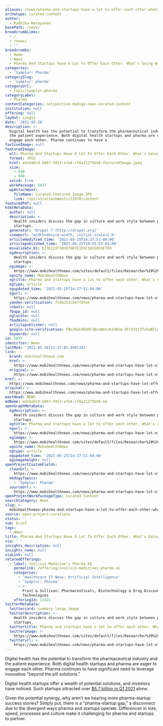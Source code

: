 ```yaml
---
aliases: /news/pharma-and-startups-have-a-lot-to-offer-each-other-whats-going-wrong
archetype: curated-content
author:
  - Radhika Narayanan
basePath: /news/
breadcrumbLinks:
  - /
  - /news/
  - ''
breadcrumbs:
  - Home
  - News
  - Pharma And Startups Have A Lot To Offer Each Other. What's Going Wrong?
categories:
  - 'Symplur: Pharma'
categorySlug:
  - 'symplur: pharma'
categoryUrl:
  - topic/symplur-pharma
categoryLabel:
  - Pharma
contentCategories: netspective-medigy-news-curated-content
institution: null
offering: null
layOut: single
date: '2021-05-26'
description: >-
  Digital health has the potential to transform the pharmaceutical industry and
  the patient experience. Both digital health startups and pharma are eager to
  engage each other. Pharma continues to have s
favIconImage: null
featuredImage:
  alt: Pharma And Startups Have A Lot To Offer Each Other. What's Going Wrong?
  format: JPEG
  href: edcba0c0-5867-5913-a7a4-cf8a21275b48-featuredImage.jpeg
  size:
    - 540
    - 960
  valid: true
  workPackage: 5837
  wpAttachment:
    fileName: Curated_Featured_Image.JPG
    link: /api/v3/attachments/12970/content
featuredPdf: null
htmlMetaData:
  author: null
  description: >-
    Health insiders discuss the gap in culture and work style between pharma and
    startups.
  generator: 'Drupal 7 (http://drupal.org)'
  viewport: 'width=device-width, initial-scale=1.0'
  articlemodified_time: '2021-05-25T14:37:51-04:00'
  articlepublished_time: '2021-05-25T10:55:55-04:00'
  msvalidate.01: E23E222F362070D7E155C1DCE851E7E9
  ogdescription: >-
    Health insiders discuss the gap in culture and work style between pharma and
    startups.
  ogimage: >-
    https://www.mobihealthnews.com/sites/default/files/Researcher%20%28Longhua%20Liao%29.JPG
  ogsite_name: MobiHealthNews
  ogtitle: Pharma and startups have a lot to offer each other. What's going wrong?
  ogtype: article
  ogupdated_time: '2021-05-25T14:37:51-04:00'
  ogurl: >-
    https://www.mobihealthnews.com/news/pharma-and-startups-have-lot-offer-each-other-whats-going-wrong
  yandex-verification: f18b253cb47f85eb
  robots: null
  fbapp_id: null
  oglocale: null
  fbadmins: null
  articlepublisher: null
  google-site-verification: F0c38at4EUXC1BvxWmtxK1X8nm-XFctV2t3TvhaB7L8
  keywords: null
id: 5837
identifier: News
lastMod: '2021-05-26T12:27:01.940134Z'
link:
  brand: mobihealthnews.com
  href: >-
    https://www.mobihealthnews.com/news/pharma-and-startups-have-lot-offer-each-other-whats-going-wrong
  original: >-
    https://www.mobihealthnews.com/news/pharma-and-startups-have-lot-offer-each-other-whats-going-wrong
href: >-
  https://www.mobihealthnews.com/news/pharma-and-startups-have-lot-offer-each-other-whats-going-wrong
original: >-
  https://www.mobihealthnews.com/news/pharma-and-startups-have-lot-offer-each-other-whats-going-wrong
mastHead: NEWS
mdName: edcba0c0-5867-5913-a7a4-cf8a21275b48.md
openGraphMetaData:
  ogdescription: >-
    Health insiders discuss the gap in culture and work style between pharma and
    startups.
  ogtitle: Pharma and startups have a lot to offer each other. What's going wrong?
  ogurl: >-
    https://www.mobihealthnews.com/news/pharma-and-startups-have-lot-offer-each-other-whats-going-wrong
  ogimage: >-
    https://www.mobihealthnews.com/sites/default/files/Researcher%20%28Longhua%20Liao%29.JPG
  ogsite_name: MobiHealthNews
  ogtype: article
  ogupdated_time: '2021-05-25T14:37:51-04:00'
  ogimageheight: null
openProjectCustomFields:
  cleanUrl: >-
    https://www.mobihealthnews.com/news/pharma-and-startups-have-lot-offer-each-other-whats-going-wrong
  medigyTopics:
    - 'Symplur: Pharma'
  sourceUrl: >-
    https://www.mobihealthnews.com/news/pharma-and-startups-have-lot-offer-each-other-whats-going-wrong
openProjectWorkPackageType: Curated Content
searchCategory: News
slug: >-
  mobihealthnews-pharma-and-startups-have-a-lot-to-offer-each-other-whats-going-wrong
source: open-project-curations
status: ''
sub: brief
tags:
  - News
title: Pharma And Startups Have A Lot To Offer Each Other. What's Going Wrong?
via: ' '
insights_description: null
insights_name: null
viaLink: null
relatedOfferings:
  - label: Insilico Medicine's Pharma.AI
    permalink: /offering/insilico-medicines-pharma-ai
    categories:
      - 'Healthcare IT News: Artificial Intelligence'
      - 'Symplur: Pharma'
      - >-
        Frost & Sullivan: Pharmaceuticals, Biotechnology & Drug Discovery
        Technologies
    offeringId: 13431
twitterMetaData:
  twittercard: summary_large_image
  twitterdescription: >-
    Health insiders discuss the gap in culture and work style between pharma and
    startups.
  twittertitle: Pharma and startups have a lot to offer each other. What's going wrong?
  twitterimage: >-
    https://www.mobihealthnews.com/sites/default/files/Researcher%20%28Longhua%20Liao%29.JPG
  twitterurl: >-
    https://www.mobihealthnews.com/news/pharma-and-startups-have-lot-offer-each-other-whats-going-wrong
---
```

<p>Digital health has the potential to transform the pharmaceutical industry and the patient experience. Both digital health startups and pharma are eager to engage each other. Pharma continues to have significant need to leverage innovative "beyond the pill solutions."&nbsp;</p><p>Digital health startups offer a wealth of potential solutions, and investors have noticed.&nbsp;Such startups attracted over <a href="https://rockhealth.com/reports/q1-2021-funding-report-digital-health-is-all-grown-up/#:~:text=The%20%246.7B%20invested%20in,of%20110%20deals%20throughout%202020.">$6.7 billion&nbsp;in Q1 2021</a>&nbsp;alone.</p><p>Given the potential synergy, why aren’t we hearing more pharma-startup success stories? Simply put, there is a "pharma-startup gap,"&nbsp;a disconnect due to the divergent ways pharma and startups operate. Differences in size, speed, processes and culture make it challenging for pharma and startups to partner.</p>